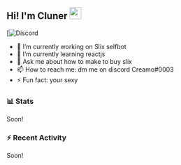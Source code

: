 ## Hi! I'm Cluner <img src="https://cdn.discordapp.com/attachments/859772658403901440/888778165814693918/wave.gif" width="27px">

[![Discord](https://discord.c99.nl/widget/theme-4/840578267168636978.png)
- 🔭 I’m currently working on Slix selfbot
- 🌱 I’m currently learning reactjs
- 💬 Ask me about how to make to buy slix
- 📫 How to reach me: dm me on discord Creamo#0003
- ⚡ Fun fact: your sexy


### 📊 Stats

<!--START_SECTION:waka-->
Soon!
<!--END_SECTION:waka-->

### :zap: Recent Activity
<!--START_SECTION:activity-->
Soon!
<!--END_SECTION:activity-->
